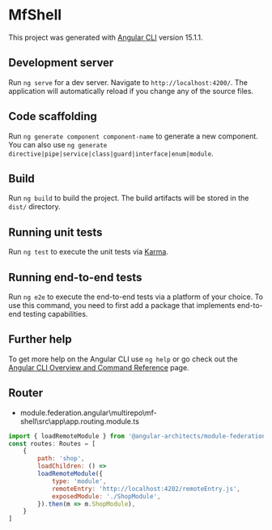 # MfShell

This project was generated with [Angular CLI](https://github.com/angular/angular-cli) version 15.1.1.

## Development server

Run `ng serve` for a dev server. Navigate to `http://localhost:4200/`. The application will automatically reload if you change any of the source files.

## Code scaffolding

Run `ng generate component component-name` to generate a new component. You can also use `ng generate directive|pipe|service|class|guard|interface|enum|module`.

## Build

Run `ng build` to build the project. The build artifacts will be stored in the `dist/` directory.

## Running unit tests

Run `ng test` to execute the unit tests via [Karma](https://karma-runner.github.io).

## Running end-to-end tests

Run `ng e2e` to execute the end-to-end tests via a platform of your choice. To use this command, you need to first add a package that implements end-to-end testing capabilities.

## Further help

To get more help on the Angular CLI use `ng help` or go check out the [Angular CLI Overview and Command Reference](https://angular.io/cli) page.

## Router 
- module.federation.angular\multirepo\mf-shell\src\app\app.routing.module.ts
```js
import { loadRemoteModule } from '@angular-architects/module-federation';
const routes: Routes = [
    {
        path: 'shop',
        loadChildren: () =>
        loadRemoteModule({
            type: 'module',
            remoteEntry: 'http://localhost:4202/remoteEntry.js',
            exposedModule: './ShopModule',
        }).then(m => m.ShopModule),
    }
]
```
